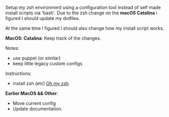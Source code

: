 Setup my zsh environment using a configuration tool instead of self made install scripts via 'bash'.  Due to the zsh change on the **macOS Catalina** i figured I should update my dotfiles. 

At the same time I figured I should also change how my install script works.

**MacOS: Catalina**:
Keep track of the changes.

Notes:
  - use puppet (or similar)
  - keep little legacy custom configs

Instructions:
 - install zsh (etc) [Oh my zsh](https://github.com/robbyrussell/oh-my-zsh/blob/master/tools/install.sh).
 

**Earlier MacOS && Other**:
 - Move current config
 - Update documentation.

